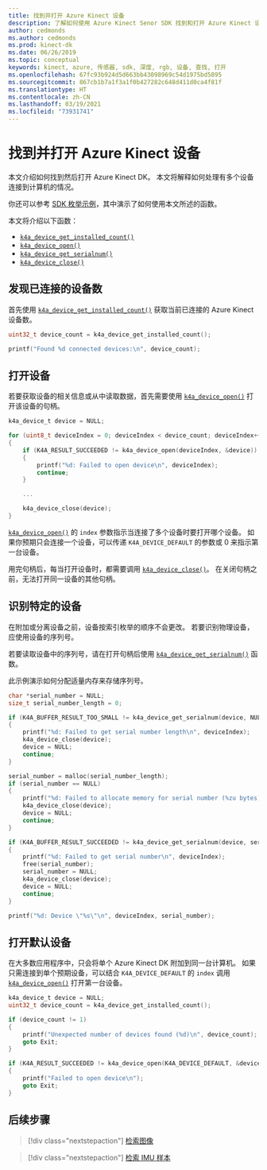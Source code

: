 ```yaml
---
title: 找到并打开 Azure Kinect 设备
description: 了解如何使用 Azure Kinect Senor SDK 找到和打开 Azure Kinect 设备。
author: cedmonds
ms.author: cedmonds
ms.prod: kinect-dk
ms.date: 06/26/2019
ms.topic: conceptual
keywords: kinect, azure, 传感器, sdk, 深度, rgb, 设备, 查找, 打开
ms.openlocfilehash: 67fc93b924d5d663bb43098969c54d1975bd5895
ms.sourcegitcommit: 867cb1b7a1f3a1f0b427282c648d411d0ca4f81f
ms.translationtype: HT
ms.contentlocale: zh-CN
ms.lasthandoff: 03/19/2021
ms.locfileid: "73931741"
---
```

# <a name="find-then-open-the-azure-kinect-device"></a>找到并打开 Azure Kinect 设备

本文介绍如何找到然后打开 Azure Kinect DK。 本文将解释如何处理有多个设备连接到计算机的情况。

你还可以参考 [SDK 枚举示例](https://github.com/microsoft/Azure-Kinect-Sensor-SDK/tree/develop/examples/enumerate)，其中演示了如何使用本文所述的函数。

本文将介绍以下函数：
 * [`k4a_device_get_installed_count()`](https://microsoft.github.io/Azure-Kinect-Sensor-SDK/master/group___functions_gaf7d19df0f73f8e4dfaa21e1b4b719ecc.html#gaf7d19df0f73f8e4dfaa21e1b4b719ecc)
 * [`k4a_device_open()`](https://microsoft.github.io/Azure-Kinect-Sensor-SDK/master/group___functions_ga3d4eb5dfbf4d576d4978b66ea419f113.html#ga3d4eb5dfbf4d576d4978b66ea419f113)
 * [`k4a_device_get_serialnum()`](https://microsoft.github.io/Azure-Kinect-Sensor-SDK/master/group___functions_ga798489af207ff1c99f2285ff6b08bc22.html#ga798489af207ff1c99f2285ff6b08bc22)
 * [`k4a_device_close()`](https://microsoft.github.io/Azure-Kinect-Sensor-SDK/master/group___functions_ga7a3931d9a690b3971caaac83b43f9423.html#ga7a3931d9a690b3971caaac83b43f9423)

## <a name="discover-the-number-of-connected-devices"></a>发现已连接的设备数

首先使用 [`k4a_device_get_installed_count()`](https://microsoft.github.io/Azure-Kinect-Sensor-SDK/master/group___functions_gaf7d19df0f73f8e4dfaa21e1b4b719ecc.html#gaf7d19df0f73f8e4dfaa21e1b4b719ecc) 获取当前已连接的 Azure Kinect 设备数。

```C
uint32_t device_count = k4a_device_get_installed_count();

printf("Found %d connected devices:\n", device_count);
```

## <a name="open-a-device"></a>打开设备

若要获取设备的相关信息或从中读取数据，首先需要使用 [`k4a_device_open()`](https://microsoft.github.io/Azure-Kinect-Sensor-SDK/master/group___functions_ga3d4eb5dfbf4d576d4978b66ea419f113.html#ga3d4eb5dfbf4d576d4978b66ea419f113) 打开该设备的句柄。

```C
k4a_device_t device = NULL;

for (uint8_t deviceIndex = 0; deviceIndex < device_count; deviceIndex++)
{
    if (K4A_RESULT_SUCCEEDED != k4a_device_open(deviceIndex, &device))
    {
        printf("%d: Failed to open device\n", deviceIndex);
        continue;
    }

    ...

    k4a_device_close(device);
}
```

[`k4a_device_open()`](https://microsoft.github.io/Azure-Kinect-Sensor-SDK/master/group___functions_ga3d4eb5dfbf4d576d4978b66ea419f113.html#ga3d4eb5dfbf4d576d4978b66ea419f113) 的 `index` 参数指示当连接了多个设备时要打开哪个设备。 如果你预期只会连接一个设备，可以传递 `K4A_DEVICE_DEFAULT` 的参数或 0 来指示第一台设备。

用完句柄后，每当打开设备时，都需要调用 [`k4a_device_close()`](https://microsoft.github.io/Azure-Kinect-Sensor-SDK/master/group___functions_ga7a3931d9a690b3971caaac83b43f9423.html#ga7a3931d9a690b3971caaac83b43f9423)。 在关闭句柄之前，无法打开同一设备的其他句柄。

## <a name="identify-a-specific-device"></a>识别特定的设备

在附加或分离设备之前，设备按索引枚举的顺序不会更改。 若要识别物理设备，应使用设备的序列号。

若要读取设备中的序列号，请在打开句柄后使用 [`k4a_device_get_serialnum()`](https://microsoft.github.io/Azure-Kinect-Sensor-SDK/master/group___functions_ga798489af207ff1c99f2285ff6b08bc22.html#ga798489af207ff1c99f2285ff6b08bc22) 函数。

此示例演示如何分配适量内存来存储序列号。

```C
char *serial_number = NULL;
size_t serial_number_length = 0;

if (K4A_BUFFER_RESULT_TOO_SMALL != k4a_device_get_serialnum(device, NULL, &serial_number_length))
{
    printf("%d: Failed to get serial number length\n", deviceIndex);
    k4a_device_close(device);
    device = NULL;
    continue;
}

serial_number = malloc(serial_number_length);
if (serial_number == NULL)
{
    printf("%d: Failed to allocate memory for serial number (%zu bytes)\n", deviceIndex, serial_number_length);
    k4a_device_close(device);
    device = NULL;
    continue;
}

if (K4A_BUFFER_RESULT_SUCCEEDED != k4a_device_get_serialnum(device, serial_number, &serial_number_length))
{
    printf("%d: Failed to get serial number\n", deviceIndex);
    free(serial_number);
    serial_number = NULL;
    k4a_device_close(device);
    device = NULL;
    continue;
}

printf("%d: Device \"%s\"\n", deviceIndex, serial_number);
```

## <a name="open-the-default-device"></a>打开默认设备

在大多数应用程序中，只会将单个 Azure Kinect DK 附加到同一台计算机。 如果只需连接到单个预期设备，可以结合 `K4A_DEVICE_DEFAULT` 的 `index` 调用 [`k4a_device_open()`](https://microsoft.github.io/Azure-Kinect-Sensor-SDK/master/group___functions_ga3d4eb5dfbf4d576d4978b66ea419f113.html#ga3d4eb5dfbf4d576d4978b66ea419f113) 打开第一台设备。

```C
k4a_device_t device = NULL;
uint32_t device_count = k4a_device_get_installed_count();

if (device_count != 1)
{
    printf("Unexpected number of devices found (%d)\n", device_count);
    goto Exit;
}

if (K4A_RESULT_SUCCEEDED != k4a_device_open(K4A_DEVICE_DEFAULT, &device))
{
    printf("Failed to open device\n");
    goto Exit;
}
```

## <a name="next-steps"></a>后续步骤

>[!div class="nextstepaction"]
>[检索图像](retrieve-images.md)

>[!div class="nextstepaction"]
>[检索 IMU 样本](retrieve-imu-samples.md)

